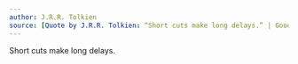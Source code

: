 ```yaml
---
author: J.R.R. Tolkien
source: [Quote by J.R.R. Tolkien: “Short cuts make long delays.” | Goodreads](https://www.goodreads.com/quotes/162498-short-cuts-make-long-delays)
---
```


Short cuts make long delays.
